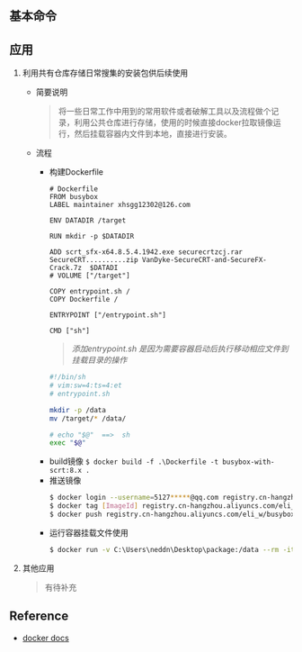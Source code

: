 ## 基本命令

## 应用
  
1. 利用共有仓库存储日常搜集的安装包供后续使用

    + 简要说明
    	> 将一些日常工作中用到的常用软件或者破解工具以及流程做个记录，利用公共仓库进行存储，使用的时候直接docker拉取镜像运行，然后挂载容器内文件到本地，直接进行安装。

	+ 流程
		
		* 构建Dockerfile	
			```docker
			# Dockerfile
			FROM busybox
			LABEL maintainer xhsgg12302@126.com

			ENV DATADIR /target

			RUN mkdir -p $DATADIR

			ADD scrt_sfx-x64.8.5.4.1942.exe securecrtzcj.rar SecureCRT..........zip VanDyke-SecureCRT-and-SecureFX-Crack.7z  $DATADI
			# VOLUME ["/target"]

			COPY entrypoint.sh /
			COPY Dockerfile /

			ENTRYPOINT ["/entrypoint.sh"]

			CMD ["sh"]
			```
			> *添加entrypoint.sh 是因为需要容器启动后执行移动相应文件到挂载目录的操作*
			```bash
			#!/bin/sh
			# vim:sw=4:ts=4:et
			# entrypoint.sh

			mkdir -p /data
			mv /target/* /data/

			# echo "$@"  ==>  sh
			exec "$@"
			```
		* build镜像 `$ docker build -f .\Dockerfile -t busybox-with-scrt:8.x . `
		* 推送镜像
			```bash
			$ docker login --username=5127*****@qq.com registry.cn-hangzhou.aliyuncs.com
			$ docker tag [ImageId] registry.cn-hangzhou.aliyuncs.com/eli_w/busybox-with-scrt:[镜像版本号]
			$ docker push registry.cn-hangzhou.aliyuncs.com/eli_w/busybox-with-scrt:[镜像版本号]
			```
		* 运行容器挂载文件使用
			```bash
			$ docker run -v C:\Users\neddn\Desktop\package:/data --rm -it [imageId]
			```








2.  其他应用
    > 有待补充

## Reference

- [docker docs](https://docs.docker.com/engine/reference/run/)

